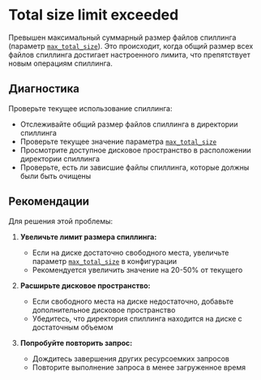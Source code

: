 # Total size limit exceeded

Превышен максимальный суммарный размер файлов спиллинга (параметр [`max_total_size`](../../../reference/configuration/table_service_config.md#local-file-config-max-total-size)). Это происходит, когда общий размер всех файлов спиллинга достигает настроенного лимита, что препятствует новым операциям спиллинга.

## Диагностика

Проверьте текущее использование спиллинга:

- Отслеживайте общий размер файлов спиллинга в директории спиллинга
- Проверьте текущее значение параметра [`max_total_size`](../../../reference/configuration/table_service_config.md#local-file-config-max-total-size)
- Просмотрите доступное дисковое пространство в расположении директории спиллинга
- Проверьте, есть ли зависшие файлы спиллинга, которые должны были быть очищены

## Рекомендации

Для решения этой проблемы:

1. **Увеличьте лимит размера спиллинга:**
   - Если на диске достаточно свободного места, увеличьте параметр [`max_total_size`](../../../reference/configuration/table_service_config.md#local-file-config-max-total-size) в конфигурации
   - Рекомендуется увеличить значение на 20-50% от текущего

2. **Расширьте дисковое пространство:**
   - Если свободного места на диске недостаточно, добавьте дополнительное дисковое пространство
   - Убедитесь, что директория спиллинга находится на диске с достаточным объемом

3. **Попробуйте повторить запрос:**
   - Дождитесь завершения других ресурсоемких запросов
   - Повторите выполнение запроса в менее загруженное время

